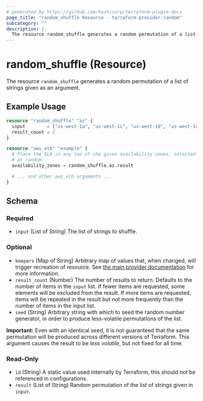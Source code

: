 ```yaml
---
# generated by https://github.com/hashicorp/terraform-plugin-docs
page_title: "random_shuffle Resource - terraform-provider-random"
subcategory: ""
description: |-
  The resource random_shuffle generates a random permutation of a list of strings given as an argument.
---
```


# random_shuffle (Resource)

The resource `random_shuffle` generates a random permutation of a list of strings given as an argument.

## Example Usage

```terraform
resource "random_shuffle" "az" {
  input        = ["us-west-1a", "us-west-1c", "us-west-1d", "us-west-1e"]
  result_count = 2
}

resource "aws_elb" "example" {
  # Place the ELB in any two of the given availability zones, selected
  # at random.
  availability_zones = random_shuffle.az.result

  # ... and other aws_elb arguments ...
}
```

<!-- schema generated by tfplugindocs -->
## Schema

### Required

- `input` (List of String) The list of strings to shuffle.

### Optional

- `keepers` (Map of String) Arbitrary map of values that, when changed, will trigger recreation of resource. See [the main provider documentation](../index.html) for more information.
- `result_count` (Number) The number of results to return. Defaults to the number of items in the `input` list. If fewer items are requested, some elements will be excluded from the result. If more items are requested, items will be repeated in the result but not more frequently than the number of items in the input list.
- `seed` (String) Arbitrary string with which to seed the random number generator, in order to produce less-volatile permutations of the list.

**Important:** Even with an identical seed, it is not guaranteed that the same permutation will be produced across different versions of Terraform. This argument causes the result to be *less volatile*, but not fixed for all time.

### Read-Only

- `id` (String) A static value used internally by Terraform, this should not be referenced in configurations.
- `result` (List of String) Random permutation of the list of strings given in `input`.
